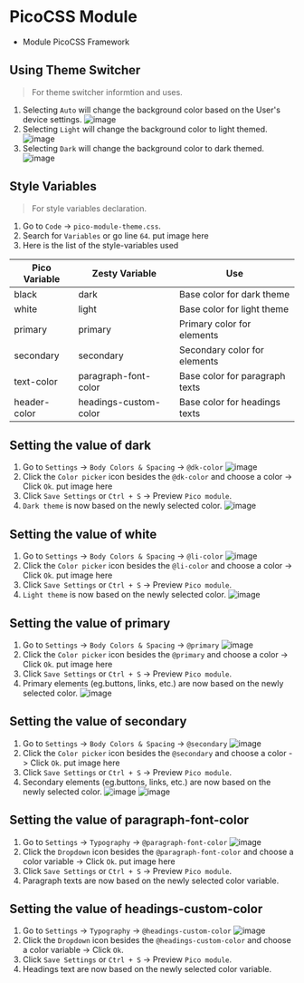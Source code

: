 # PicoCSS Module
- Module PicoCSS Framework


## Using Theme Switcher 
> For theme switcher informtion and uses.
1. Selecting `Auto` will change the background color based on the User's device settings.
![image](https://user-images.githubusercontent.com/114006998/217041495-ffe33b69-b319-4b98-8c5b-ce3f40fed8e2.png)
2. Selecting `Light` will change the background color to light themed.
![image](https://user-images.githubusercontent.com/114006998/217041741-d04ad4cc-c436-4193-bab5-c2ad951d2edc.png)
3. Selecting `Dark` will change the background color to dark themed.
![image](https://user-images.githubusercontent.com/114006998/217041851-47cf3166-fd82-4955-b6b0-7e6e1e470ec4.png)


## Style Variables
> For style variables declaration.
1. Go to `Code` -> `pico-module-theme.css`.
2. Search for `Variables` or go line `64`.
put image here
3. Here is the list of the style-variables used

| Pico Variable | Zesty Variable | Use | 
| ------------- | ------------- | ------------- |
|  black  |  dark  |  Base color for dark theme  |
|  white  |  light  |  Base color for light theme  |
|  primary  |  primary  |  Primary color for elements  |
|  secondary  |  secondary  |  Secondary color for elements  |
|  text-color  |  paragraph-font-color  |  Base color for paragraph texts  |
|  header-color  |  headings-custom-color  |  Base color for headings texts  |

## Setting the value of dark
1. Go to `Settings` -> `Body Colors & Spacing` -> `@dk-color`
![image](https://user-images.githubusercontent.com/114006998/217230180-e13fb6ec-74bd-4e8a-94b2-ba3b32555e41.png)
2. Click the `Color picker` icon besides the `@dk-color` and choose a color -> Click `Ok`.
put image here
3. Click `Save Settings` or `Ctrl + S` -> Preview `Pico module`.
4. `Dark theme` is now based on the newly selected color.
![image](https://user-images.githubusercontent.com/114006998/217053793-ae66425c-4970-4d84-b8fe-567834e45d39.png)

## Setting the value of white
1. Go to `Settings` -> `Body Colors & Spacing` -> `@li-color`
![image](https://user-images.githubusercontent.com/114006998/217230195-cbbb2d15-a9fe-4377-a927-d2b5a5521f46.png)
2. Click the `Color picker` icon besides the `@li-color` and choose a color -> Click `Ok`.
put image here
3. Click `Save Settings` or `Ctrl + S` -> Preview `Pico module`.
4. `Light theme` is now based on the newly selected color.
![image](https://user-images.githubusercontent.com/114006998/217054331-20f17b22-4d46-4b0e-8ac4-077502fb1cc7.png)

## Setting the value of primary
1. Go to `Settings` -> `Body Colors & Spacing` -> `@primary`
![image](https://user-images.githubusercontent.com/114006998/217230205-8648b469-b2ac-45d0-bf5f-b9bc661fed72.png)
2. Click the `Color picker` icon besides the `@primary` and choose a color -> Click `Ok`.
put image here
3. Click `Save Settings` or `Ctrl + S` -> Preview `Pico module`.
4. Primary elements (eg.buttons, links, etc.) are now based on the newly selected color.
![image](https://user-images.githubusercontent.com/114006998/217054817-b4dc03d8-676f-4392-9f98-6f1614c76743.png)

## Setting the value of secondary
1. Go to `Settings` -> `Body Colors & Spacing` -> `@secondary`
![image](https://user-images.githubusercontent.com/114006998/217230217-bea029d7-fa9f-42cc-aa65-b9a134a88508.png)
2. Click the `Color picker` icon besides the `@secondary` and choose a color -> Click `Ok`.
put image here
3. Click `Save Settings` or `Ctrl + S` -> Preview `Pico module`.
4. Secondary elements (eg.buttons, links, etc.) are now based on the newly selected color.
![image](https://user-images.githubusercontent.com/114006998/217055075-59f65a07-30bf-43bc-8a2b-7c541d65a29d.png)
![image](https://user-images.githubusercontent.com/114006998/217055134-05e096ce-c215-4961-940a-0d3c0fc66bf7.png)

## Setting the value of paragraph-font-color
1. Go to `Settings` -> `Typography` -> `@paragraph-font-color`
![image](https://user-images.githubusercontent.com/114006998/217230685-9725d472-83b3-4cce-9036-da1c3e7965e5.png)
2. Click the `Dropdown` icon besides the `@paragraph-font-color` and choose a color variable -> Click `Ok`.
put image here
3. Click `Save Settings` or `Ctrl + S` -> Preview `Pico module`.
4. Paragraph texts are now based on the newly selected color variable.

## Setting the value of headings-custom-color
1. Go to `Settings` -> `Typography` -> `@headings-custom-color`
![image](https://user-images.githubusercontent.com/114006998/217230695-21ae4688-8bf4-4f89-a47f-5f21bbfc333d.png)
2. Click the `Dropdown` icon besides the `@headings-custom-color` and choose a color variable -> Click `Ok`.
3. Click `Save Settings` or `Ctrl + S` -> Preview `Pico module`.
4. Headings text are now based on the newly selected color variable.
